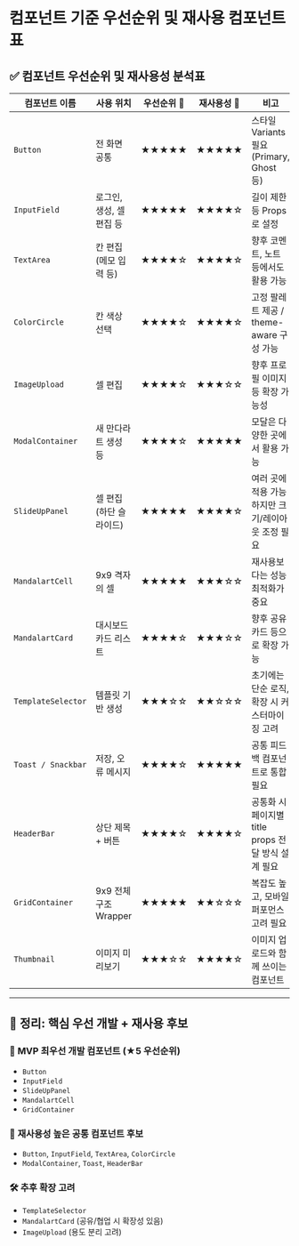 # 컴포넌트 기준 우선순위 및 재사용 컴포넌트 표

## ✅ 컴포넌트 우선순위 및 재사용성 분석표

| 컴포넌트 이름 | 사용 위치 | 우선순위 🏁 | 재사용성 🔁 | 비고 |
| --- | --- | --- | --- | --- |
| `Button` | 전 화면 공통 | ★★★★★ | ★★★★★ | 스타일 Variants 필요 (Primary, Ghost 등) |
| `InputField` | 로그인, 생성, 셀 편집 등 | ★★★★★ | ★★★★☆ | 길이 제한 등 Props로 설정 |
| `TextArea` | 칸 편집 (메모 입력 등) | ★★★★☆ | ★★★★☆ | 향후 코멘트, 노트 등에서도 활용 가능 |
| `ColorCircle` | 칸 색상 선택 | ★★★★☆ | ★★★★☆ | 고정 팔레트 제공 / theme-aware 구성 가능 |
| `ImageUpload` | 셀 편집 | ★★★★☆ | ★★★☆☆ | 향후 프로필 이미지 등 확장 가능성 |
| `ModalContainer` | 새 만다라트 생성 등 | ★★★★☆ | ★★★★★ | 모달은 다양한 곳에서 활용 가능 |
| `SlideUpPanel` | 셀 편집 (하단 슬라이드) | ★★★★★ | ★★★★☆ | 여러 곳에 적용 가능하지만 크기/레이아웃 조정 필요 |
| `MandalartCell` | 9x9 격자의 셀 | ★★★★★ | ★★★☆☆ | 재사용보다는 성능 최적화가 중요 |
| `MandalartCard` | 대시보드 카드 리스트 | ★★★★☆ | ★★★☆☆ | 향후 공유 카드 등으로 확장 가능 |
| `TemplateSelector` | 템플릿 기반 생성 | ★★★☆☆ | ★★☆☆☆ | 초기에는 단순 로직, 확장 시 커스터마이징 고려 |
| `Toast / Snackbar` | 저장, 오류 메시지 | ★★★★☆ | ★★★★★ | 공통 피드백 컴포넌트로 통합 필요 |
| `HeaderBar` | 상단 제목 + 버튼 | ★★★★☆ | ★★★★☆ | 공통화 시 페이지별 title props 전달 방식 설계 필요 |
| `GridContainer` | 9x9 전체 구조 Wrapper | ★★★★★ | ★★☆☆☆ | 복잡도 높고, 모바일 퍼포먼스 고려 필요 |
| `Thumbnail` | 이미지 미리보기 | ★★★☆☆ | ★★★★☆ | 이미지 업로드와 함께 쓰이는 컴포넌트 |

---

## 🎯 정리: 핵심 우선 개발 + 재사용 후보

### 🥇 **MVP 최우선 개발 컴포넌트 (★5 우선순위)**

- `Button`
- `InputField`
- `SlideUpPanel`
- `MandalartCell`
- `GridContainer`

### 🔁 **재사용성 높은 공통 컴포넌트 후보**

- `Button`, `InputField`, `TextArea`, `ColorCircle`
- `ModalContainer`, `Toast`, `HeaderBar`

### 🛠️ **추후 확장 고려**

- `TemplateSelector`
- `MandalartCard` (공유/협업 시 확장성 있음)
- `ImageUpload` (용도 분리 고려)